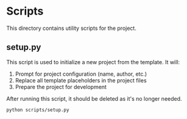 # Scripts

This directory contains utility scripts for the project.

## setup.py

This script is used to initialize a new project from the template. It will:

1. Prompt for project configuration (name, author, etc.)
2. Replace all template placeholders in the project files
3. Prepare the project for development

After running this script, it should be deleted as it's no longer needed.

```bash
python scripts/setup.py
```